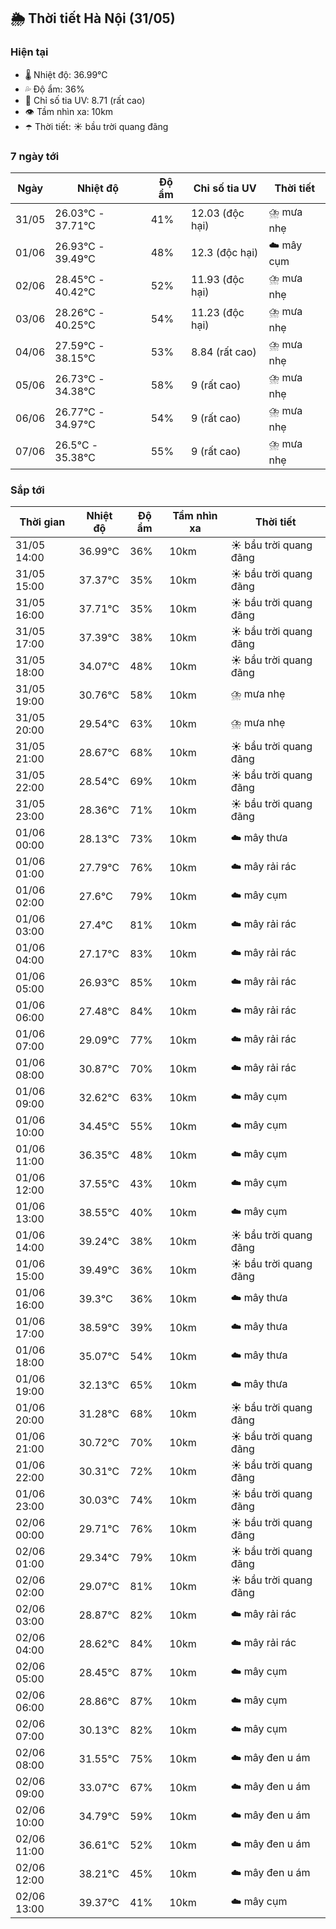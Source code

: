 ## 🌦️ Thời tiết Hà Nội (31/05)

### Hiện tại

- 🌡️ Nhiệt độ: 36.99℃
- 💦 Độ ẩm: 36%
- 🌟 Chỉ số tia UV: 8.71 (rất cao)
- 👁️ Tầm nhìn xa: 10km
- ☂️ Thời tiết: ☀️ bầu trời quang đãng

### 7 ngày tới

| Ngày | Nhiệt độ | Độ ẩm | Chỉ số tia UV | Thời tiết |
| --- | --- | --- | --- | --- |
| 31/05 | 26.03℃ - 37.71℃ | 41% | 12.03 (độc hại) | ⛈️ mưa nhẹ |
| 01/06 | 26.93℃ - 39.49℃ | 48% | 12.3 (độc hại) | ☁️ mây cụm |
| 02/06 | 28.45℃ - 40.42℃ | 52% | 11.93 (độc hại) | ⛈️ mưa nhẹ |
| 03/06 | 28.26℃ - 40.25℃ | 54% | 11.23 (độc hại) | ⛈️ mưa nhẹ |
| 04/06 | 27.59℃ - 38.15℃ | 53% | 8.84 (rất cao) | ⛈️ mưa nhẹ |
| 05/06 | 26.73℃ - 34.38℃ | 58% | 9 (rất cao) | ⛈️ mưa nhẹ |
| 06/06 | 26.77℃ - 34.97℃ | 54% | 9 (rất cao) | ⛈️ mưa nhẹ |
| 07/06 | 26.5℃ - 35.38℃ | 55% | 9 (rất cao) | ⛈️ mưa nhẹ |

### Sắp tới

| Thời gian | Nhiệt độ | Độ ẩm | Tầm nhìn xa | Thời tiết |
| --- | --- | --- | --- | --- |
| 31/05 14:00 | 36.99℃ | 36% | 10km | ☀️ bầu trời quang đãng |
| 31/05 15:00 | 37.37℃ | 35% | 10km | ☀️ bầu trời quang đãng |
| 31/05 16:00 | 37.71℃ | 35% | 10km | ☀️ bầu trời quang đãng |
| 31/05 17:00 | 37.39℃ | 38% | 10km | ☀️ bầu trời quang đãng |
| 31/05 18:00 | 34.07℃ | 48% | 10km | ☀️ bầu trời quang đãng |
| 31/05 19:00 | 30.76℃ | 58% | 10km | ⛈️ mưa nhẹ |
| 31/05 20:00 | 29.54℃ | 63% | 10km | ⛈️ mưa nhẹ |
| 31/05 21:00 | 28.67℃ | 68% | 10km | ☀️ bầu trời quang đãng |
| 31/05 22:00 | 28.54℃ | 69% | 10km | ☀️ bầu trời quang đãng |
| 31/05 23:00 | 28.36℃ | 71% | 10km | ☀️ bầu trời quang đãng |
| 01/06 00:00 | 28.13℃ | 73% | 10km | ☁️ mây thưa |
| 01/06 01:00 | 27.79℃ | 76% | 10km | ☁️ mây rải rác |
| 01/06 02:00 | 27.6℃ | 79% | 10km | ☁️ mây cụm |
| 01/06 03:00 | 27.4℃ | 81% | 10km | ☁️ mây rải rác |
| 01/06 04:00 | 27.17℃ | 83% | 10km | ☁️ mây rải rác |
| 01/06 05:00 | 26.93℃ | 85% | 10km | ☁️ mây rải rác |
| 01/06 06:00 | 27.48℃ | 84% | 10km | ☁️ mây rải rác |
| 01/06 07:00 | 29.09℃ | 77% | 10km | ☁️ mây rải rác |
| 01/06 08:00 | 30.87℃ | 70% | 10km | ☁️ mây rải rác |
| 01/06 09:00 | 32.62℃ | 63% | 10km | ☁️ mây cụm |
| 01/06 10:00 | 34.45℃ | 55% | 10km | ☁️ mây cụm |
| 01/06 11:00 | 36.35℃ | 48% | 10km | ☁️ mây cụm |
| 01/06 12:00 | 37.55℃ | 43% | 10km | ☁️ mây cụm |
| 01/06 13:00 | 38.55℃ | 40% | 10km | ☁️ mây cụm |
| 01/06 14:00 | 39.24℃ | 38% | 10km | ☀️ bầu trời quang đãng |
| 01/06 15:00 | 39.49℃ | 36% | 10km | ☀️ bầu trời quang đãng |
| 01/06 16:00 | 39.3℃ | 36% | 10km | ☁️ mây thưa |
| 01/06 17:00 | 38.59℃ | 39% | 10km | ☁️ mây thưa |
| 01/06 18:00 | 35.07℃ | 54% | 10km | ☁️ mây thưa |
| 01/06 19:00 | 32.13℃ | 65% | 10km | ☁️ mây thưa |
| 01/06 20:00 | 31.28℃ | 68% | 10km | ☀️ bầu trời quang đãng |
| 01/06 21:00 | 30.72℃ | 70% | 10km | ☀️ bầu trời quang đãng |
| 01/06 22:00 | 30.31℃ | 72% | 10km | ☀️ bầu trời quang đãng |
| 01/06 23:00 | 30.03℃ | 74% | 10km | ☀️ bầu trời quang đãng |
| 02/06 00:00 | 29.71℃ | 76% | 10km | ☀️ bầu trời quang đãng |
| 02/06 01:00 | 29.34℃ | 79% | 10km | ☀️ bầu trời quang đãng |
| 02/06 02:00 | 29.07℃ | 81% | 10km | ☀️ bầu trời quang đãng |
| 02/06 03:00 | 28.87℃ | 82% | 10km | ☁️ mây rải rác |
| 02/06 04:00 | 28.62℃ | 84% | 10km | ☁️ mây rải rác |
| 02/06 05:00 | 28.45℃ | 87% | 10km | ☁️ mây cụm |
| 02/06 06:00 | 28.86℃ | 87% | 10km | ☁️ mây cụm |
| 02/06 07:00 | 30.13℃ | 82% | 10km | ☁️ mây cụm |
| 02/06 08:00 | 31.55℃ | 75% | 10km | ☁️ mây đen u ám |
| 02/06 09:00 | 33.07℃ | 67% | 10km | ☁️ mây đen u ám |
| 02/06 10:00 | 34.79℃ | 59% | 10km | ☁️ mây đen u ám |
| 02/06 11:00 | 36.61℃ | 52% | 10km | ☁️ mây đen u ám |
| 02/06 12:00 | 38.21℃ | 45% | 10km | ☁️ mây đen u ám |
| 02/06 13:00 | 39.37℃ | 41% | 10km | ☁️ mây cụm |
